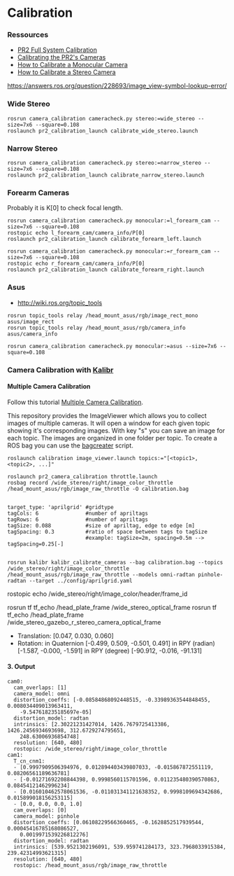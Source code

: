 # Calibration

### Ressources
- [PR2 Full System Calibration](http://wiki.ros.org/pr2_calibration/Tutorials/Calibrating%20the%20PR2)
- [Calibrating the PR2's Cameras](http://wiki.ros.org/pr2_calibration/Tutorials/Calibrating%20the%20PR2's%20Cameras)
- [How to Calibrate a Monocular Camera](http://wiki.ros.org/camera_calibration/Tutorials/MonocularCalibration)
- [How to Calibrate a Stereo Camera](http://wiki.ros.org/camera_calibration/Tutorials/StereoCalibration)

https://answers.ros.org/question/228693/image_view-symbol-lookup-error/

### Wide Stereo
```
rosrun camera_calibration cameracheck.py stereo:=wide_stereo --size=7x6 --square=0.108
roslaunch pr2_calibration_launch calibrate_wide_stereo.launch
```
### Narrow Stereo
```
rosrun camera_calibration cameracheck.py stereo:=narrow_stereo --size=7x6 --square=0.108
roslaunch pr2_calibration_launch calibrate_narrow_stereo.launch
```
### Forearm Cameras
Probably it is K[0] to check focal length.
```
rosrun camera_calibration cameracheck.py monocular:=l_forearm_cam --size=7x6 --square=0.108
rostopic echo l_forearm_cam/camera_info/P[0]
roslaunch pr2_calibration_launch calibrate_forearm_left.launch

rosrun camera_calibration cameracheck.py monocular:=r_forearm_cam --size=7x6 --square=0.108
rostopic echo r_forearm_cam/camera_info/P[0]
roslaunch pr2_calibration_launch calibrate_forearm_right.launch
```

### Asus
- http://wiki.ros.org/topic_tools
```
rosrun topic_tools relay /head_mount_asus/rgb/image_rect_mono asus/image_rect
rosrun topic_tools relay /head_mount_asus/rgb/camera_info asus/camera_info

rosrun camera_calibration cameracheck.py monocular:=asus --size=7x6 --square=0.108
```


### Camera Calibration with [Kalibr](https://github.com/ethz-asl/kalibr/wiki)

#### Multiple Camera Calibration
Follow this tutorial [Multiple Camera Calibration](https://github.com/ethz-asl/kalibr/wiki/multiple-camera-calibration).

This repository provides the ImageViewer which allows you to collect images of multiple cameras. It will open a window for each given topic showing it's corresponding images. With key "s" you can save an image for each topic. The images are organized in one folder per topic. To create a ROS bag you can use the [bagcreater](https://github.com/ethz-asl/kalibr/wiki/bag-format) script.
````
roslaunch calibration image_viewer.launch topics:="[<topic1>, <topic2>, ...]"
````

````
roslaunch pr2_camera_calibration throttle.launch
rosbag record /wide_stereo/right/image_color_throttle /head_mount_asus/rgb/image_raw_throttle -O calibration.bag


target_type: 'aprilgrid' #gridtype
tagCols: 6               #number of apriltags
tagRows: 6               #number of apriltags
tagSize: 0.088           #size of apriltag, edge to edge [m]
tagSpacing: 0.3          #ratio of space between tags to tagSize
                         #example: tagSize=2m, spacing=0.5m --> tagSpacing=0.25[-]


rosrun kalibr kalibr_calibrate_cameras --bag calibration.bag --topics /wide_stereo/right/image_color_throttle /head_mount_asus/rgb/image_raw_throttle --models omni-radtan pinhole-radtan --target ../config/aprilgrid.yaml
````

rostopic echo /wide_stereo/right/image_color/header/frame_id

rosrun tf tf_echo /head_plate_frame /wide_stereo_optical_frame
rosrun tf tf_echo /head_plate_frame /wide_stereo_gazebo_r_stereo_camera_optical_frame

- Translation: [0.047, 0.030, 0.060]
- Rotation: in Quaternion [-0.499, 0.509, -0.501, 0.491]
            in RPY (radian) [-1.587, -0.000, -1.591]
            in RPY (degree) [-90.912, -0.016, -91.131]

#### 3. Output
````
cam0:
  cam_overlaps: [1]
  camera_model: omni
  distortion_coeffs: [-0.08584868092448515, -0.33989363544848455, 0.008034409013963411,
    -9.547618235185697e-05]
  distortion_model: radtan
  intrinsics: [2.30221231427014, 1426.7679725413386, 1426.2456934693698, 312.6729274795651,
    248.63006936854748]
  resolution: [640, 480]
  rostopic: /wide_stereo/right/image_color_throttle
cam1:
  T_cn_cnm1:
  - [0.9997909506394976, 0.012894403439807033, -0.015867872551119, 0.08206561189636781]
  - [-0.01271692208844398, 0.9998560115701596, 0.011235480390570863, 0.08454121462996234]
  - [0.016010462578061536, -0.011031341121638352, 0.9998109694342686, 0.015899018156253115]
  - [0.0, 0.0, 0.0, 1.0]
  cam_overlaps: [0]
  camera_model: pinhole
  distortion_coeffs: [0.06108229566360465, -0.1628852517939544, 0.00045416785168086527,
    0.0019971539226812276]
  distortion_model: radtan
  intrinsics: [539.9521302196091, 539.959741284173, 323.7968033915384, 239.42314993621315]
  resolution: [640, 480]
  rostopic: /head_mount_asus/rgb/image_raw_throttle


````
